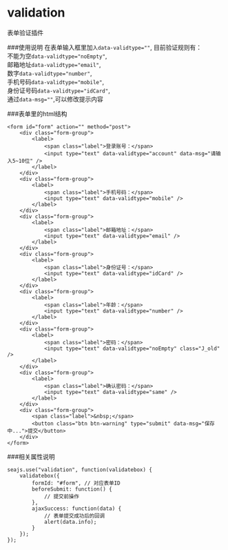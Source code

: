 # validation
表单验证插件

###使用说明
在表单输入框里加``入data-validtype=""``,	
目前验证规则有：	
不能为空``data-validtype="noEmpty"``,	
邮箱地址``data-validtype="email"``,		
数字``data-validtype="number"``,	
手机号码``data-validtype="mobile"``,	
身份证号码``data-validtype="idCard"``,	
通过``data-msg=""``,可以修改提示内容	

###表单里的html结构

	<form id="form" action="" method="post">
		<div class="form-group">
	        <label>
	            <span class="label">登录账号：</span>
	            <input type="text" data-validtype="account" data-msg="请输入5~10位" />
	        </label>
	    </div>
	    <div class="form-group">
	        <label>
	            <span class="label">手机号码：</span>
	            <input type="text" data-validtype="mobile" />
	        </label>
	    </div>
	    <div class="form-group">
	        <label>
	            <span class="label">邮箱地址：</span>
	            <input type="text" data-validtype="email" />
	        </label>
	    </div>
	    <div class="form-group">
	        <label>
	            <span class="label">身份证号：</span>
	            <input type="text" data-validtype="idCard" />
	        </label>
	    </div>
	    <div class="form-group">
	        <label>
	            <span class="label">年龄：</span>
	            <input type="text" data-validtype="number" />
	        </label>
	    </div>
	    <div class="form-group">
	        <label>
	            <span class="label">密码：</span>
	            <input type="text" data-validtype="noEmpty" class="J_old" />
	        </label>
	    </div>
	    <div class="form-group">
	        <label>
	            <span class="label">确认密码：</span>
	            <input type="text" data-validtype="same" />
	        </label>
	    </div>
	    <div class="form-group">
	        <span class="label">&nbsp;</span>
	        <button class="btn btn-warning" type="submit" data-msg="保存中...">提交</button>
	    </div>
	</form>

###相关属性说明

	seajs.use("validation", function(validatebox) {
	    validatebox({
	        formId: "#form", // 对应表单ID
	        beforeSubmit: function() {
	        	// 提交前操作
	        }, 
	        ajaxSuccess: function(data) {
	            // 表单提交成功后的回调
	            alert(data.info);
	        }
	    });
	});
    